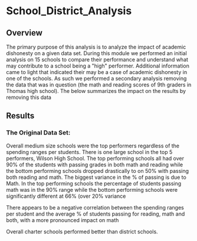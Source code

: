 # School_District_Analysis

## Overview
The primary purpose of this analysis is to analyze the impact of academic dishonesty on a given data set.  During this module we performed an initial analysis on 15 schools to compare their performance and understand what may contribute to a school being a "high" performer.  Additional information came to light that indicated their may be a case of academic dishonesty in one of the schools.  As such we performed a secondary analysis removing the data that was in question (the math and reading scores of 9th graders in Thomas high school).  The below summarizes the impact on the results by removing this data

## Results

### The Original Data Set:
Overall medium size schools were the top performers regardless of the spending ranges per students.  There is one large school in the top 5 performers, Wilson High School.  The top performing schools all had over 90% of the students with passing grades in both math and reading while the bottom performing schools dropped drastically to on 50% with passing both reading and math.  The biggest variance in the % of passing is due to Math.  In the top performing schools the percentage of students passing math was in the 90% range while the bottom performing schools were significantly different at 66% (over 20% variance

There appears to be a negative correlation between the spending ranges per student and the average % of students passing for reading, math and both, with a more pronounced impact on math

Overall charter schools performed better than district schools.
